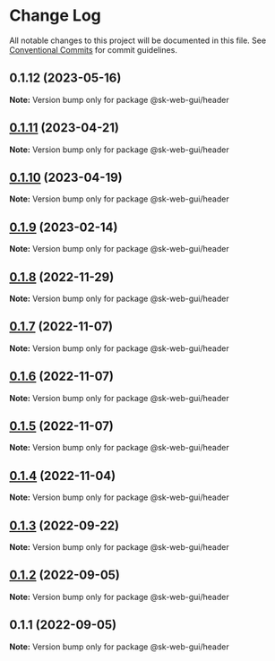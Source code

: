 # Change Log

All notable changes to this project will be documented in this file.
See [Conventional Commits](https://conventionalcommits.org) for commit guidelines.

## 0.1.12 (2023-05-16)

**Note:** Version bump only for package @sk-web-gui/header

## [0.1.11](https://github.com/Sundsvallskommun/web-shared-components/compare/@sk-web-gui/header@0.1.10...@sk-web-gui/header@0.1.11) (2023-04-21)

**Note:** Version bump only for package @sk-web-gui/header

## [0.1.10](https://github.com/Sundsvallskommun/web-shared-components/compare/@sk-web-gui/header@0.1.9...@sk-web-gui/header@0.1.10) (2023-04-19)

**Note:** Version bump only for package @sk-web-gui/header

## [0.1.9](https://github.com/Sundsvallskommun/web-shared-components/compare/@sk-web-gui/header@0.1.8...@sk-web-gui/header@0.1.9) (2023-02-14)

**Note:** Version bump only for package @sk-web-gui/header

## [0.1.8](https://github.com/Sundsvallskommun/web-shared-components/compare/@sk-web-gui/header@0.1.7...@sk-web-gui/header@0.1.8) (2022-11-29)

**Note:** Version bump only for package @sk-web-gui/header

## [0.1.7](https://github.com/Sundsvallskommun/web-shared-components/compare/@sk-web-gui/header@0.1.6...@sk-web-gui/header@0.1.7) (2022-11-07)

**Note:** Version bump only for package @sk-web-gui/header

## [0.1.6](https://github.com/Sundsvallskommun/web-shared-components/compare/@sk-web-gui/header@0.1.5...@sk-web-gui/header@0.1.6) (2022-11-07)

**Note:** Version bump only for package @sk-web-gui/header

## [0.1.5](https://github.com/Sundsvallskommun/web-shared-components/compare/@sk-web-gui/header@0.1.4...@sk-web-gui/header@0.1.5) (2022-11-07)

**Note:** Version bump only for package @sk-web-gui/header

## [0.1.4](https://github.com/Sundsvallskommun/web-shared-components/compare/@sk-web-gui/header@0.1.3...@sk-web-gui/header@0.1.4) (2022-11-04)

**Note:** Version bump only for package @sk-web-gui/header

## [0.1.3](https://github.com/Sundsvallskommun/web-shared-components/compare/@sk-web-gui/header@0.1.2...@sk-web-gui/header@0.1.3) (2022-09-22)

**Note:** Version bump only for package @sk-web-gui/header

## [0.1.2](https://github.com/Sundsvallskommun/web-shared-components/compare/@sk-web-gui/header@0.1.1...@sk-web-gui/header@0.1.2) (2022-09-05)

**Note:** Version bump only for package @sk-web-gui/header

## 0.1.1 (2022-09-05)

**Note:** Version bump only for package @sk-web-gui/header
